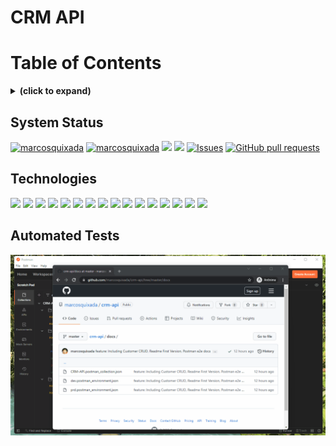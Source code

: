 # CRM API

# Table of Contents
<details>
<summary><b>(click to expand)</b></summary>
<!-- Markdown -->

1. [System Status:](#stats)
2. [Technologies:](#tech)
3. [Automated Tests:](#auto)

<!-- /Markdown -->
</details>




<a id="stats"></a>
## System Status
[![marcosquixada](https://circleci.com/gh/marcosquixada/crm-api.svg?style=svg)](<LINK>)
[![marcosquixada](https://circleci.com/gh/marcosquixada/crm-api/tree/master.svg?style=shield)](https://circleci.com/gh/marcosquixada/marcosquixada/?branch=master)
<img src="https://img.shields.io/badge/master-Continuous Deployment-green" />
<img src="https://img.shields.io/badge/master-Continuous Integration-green" />
<a href="https://github.com/anuraghazra/github-readme-stats/issues"><img alt="Issues" src="https://img.shields.io/github/issues/marcosquixada/crm-api?color=0088ff" /></a>
<a href="https://github.com/anuraghazra/github-readme-stats/pulls"><img alt="GitHub pull requests" src="https://img.shields.io/github/issues-pr/marcosquixada/crm-api?color=0088ff" /></a>



<a id="tech"></a>
## Technologies
<img src="https://img.shields.io/badge/Heroku-430098?style=for-the-badge&logo=heroku&logoColor=white" />
<img src="https://img.shields.io/badge/Amazon_AWS-FF9900?style=for-the-badge&logo=amazonaws&logoColor=white" />
<img src="https://img.shields.io/badge/apache_maven-C71A36?style=for-the-badge&logo=apachemaven&logoColor=white" />
<img src="https://img.shields.io/badge/Java-ED8B00?style=for-the-badge&logo=java&logoColor=white" />
<img src="https://img.shields.io/badge/json-5E5C5C?style=for-the-badge&logo=json&logoColor=white" />
<img src="https://img.shields.io/badge/PostgreSQL-316192?style=for-the-badge&logo=postgresql&logoColor=white" />
<img src="https://img.shields.io/badge/IntelliJIDEA-000000.svg?style=for-the-badge&logo=intellij-idea&logoColor=white" />
<img src="https://img.shields.io/badge/Postman-FF6C37?style=for-the-badge&logo=Postman&logoColor=white" />
<img src="https://img.shields.io/badge/Spring-6DB33F?style=for-the-badge&logo=spring&logoColor=white" />
<img src="https://img.shields.io/badge/Docker-2CA5E0?style=for-the-badge&logo=docker&logoColor=white" />
<img src="https://img.shields.io/badge/Swagger-85EA2D?style=for-the-badge&logo=Swagger&logoColor=white" />
<img src="https://img.shields.io/badge/SonarLint-CB2029?style=for-the-badge&logo=sonarlint&logoColor=white" />
<img src="https://img.shields.io/badge/GitHub-100000?style=for-the-badge&logo=github&logoColor=white" />
<img src="https://img.shields.io/badge/JWT-000000?style=for-the-badge&logo=JSON%20web%20tokens&logoColor=white" />
<img src="https://img.shields.io/badge/Junit5-25A162?style=for-the-badge&logo=junit5&logoColor=white" />
<img src="https://img.shields.io/badge/Hibernate-59666C?style=for-the-badge&logo=Hibernate&logoColor=white" />

<a id="auto"></a>
## Automated Tests
![alt text](https://github.com/marcosquixada/crm-api/raw/develop/assets/images/IntegrationTests-Stress-MultiEnvironment.gif "Integration Tests")